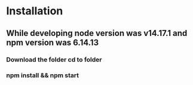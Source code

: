 # Installation

## While developing node version was v14.17.1 and npm version was 6.14.13
### Download the folder cd to folder 
### npm install && npm start